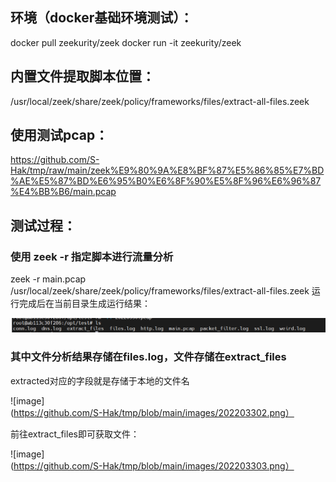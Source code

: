 ## 环境（docker基础环境测试）：
docker pull zeekurity/zeek
docker run -it zeekurity/zeek

## 内置文件提取脚本位置：
/usr/local/zeek/share/zeek/policy/frameworks/files/extract-all-files.zeek

## 使用测试pcap：
https://github.com/S-Hak/tmp/raw/main/zeek%E9%80%9A%E8%BF%87%E5%86%85%E7%BD%AE%E5%87%BD%E6%95%B0%E6%8F%90%E5%8F%96%E6%96%87%E4%BB%B6/main.pcap

## 测试过程：

### 使用 zeek -r 指定脚本进行流量分析

  zeek -r main.pcap /usr/local/zeek/share/zeek/policy/frameworks/files/extract-all-files.zeek
  运行完成后在当前目录生成运行结果：
  
![image](https://github.com/S-Hak/tmp/blob/main/images/202203301.png)


### 其中文件分析结果存储在files.log，文件存储在extract_files

  extracted对应的字段就是存储于本地的文件名

![image](https://github.com/S-Hak/tmp/blob/main/images/202203302.png）
  
  前往extract_files即可获取文件：
  
![image](https://github.com/S-Hak/tmp/blob/main/images/202203303.png）
